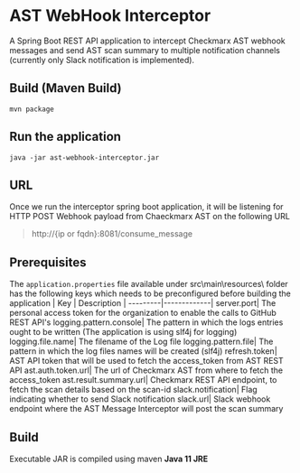 # AST WebHook Interceptor
A Spring Boot REST API application to intercept Checkmarx AST webhook messages and send AST scan summary to multiple notification channels (currently only Slack notification is implemented). 

## Build (Maven Build)
`mvn package`

## Run the application
`java -jar ast-webhook-interceptor.jar`

## URL
Once we run the interceptor spring boot application, it will be listening for HTTP POST Webhook payload from Chaeckmarx AST on the following URL
> http://{ip or fqdn}:8081/consume_message

## Prerequisites
>
The `application.properties` file available under src\main\resources\ folder has the following keys which needs to be preconfigured before building the application
| Key | Description |
---------|-------------|
server.port|	The personal access token for the organization to enable the calls to GitHub REST API's
logging.pattern.console|	The pattern in which the logs entries ought to be written (The application is using slf4j for logging)
logging.file.name|	The filename of the Log file
logging.pattern.file|	The pattern in which the log files names will be created (slf4j)
refresh.token| AST API token that will be used to fetch the access_token from AST REST API
ast.auth.token.url| The url of Checkmarx AST from where to fetch the access_token
ast.result.summary.url| Checkmarx REST API endpoint, to fetch the scan details based on the scan-id
slack.notification| Flag indicating whether to send Slack notification
slack.url| Slack webhook endpoint where the AST Message Interceptor will post the scan summary

## Build
Executable JAR is compiled using maven
**Java 11 JRE**


